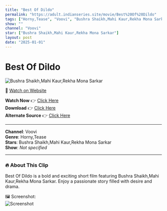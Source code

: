 ```yaml
---
title: "Best Of Dildo"
permalink: "https://adult.indianseries.site/movie/Best%20Of%20Dildo"
tags: ["Horny,Tease", "Voovi", "Bushra Shaikh,Mahi Kaur,Rekha Mona Sarkar"]
show: ""
channel: "Voovi"
star: ["Bushra Shaikh,Mahi Kaur,Rekha Mona Sarkar"]
layout: post
date: "2025-01-01"
---
```


# Best Of Dildo

![Bushra Shaikh,Mahi Kaur,Rekha Mona Sarkar](https://shorts.desisins.com/wp-content/uploads/2024/07/dildo1.jpg)

🔗 [Watch on Website](https://adult.indianseries.site/movie/Best%20Of%20Dildo)

**Watch Now** 👉 [Click Here](https://adult.indianseries.site/movie/Best%20Of%20Dildo)  
**Download** 👉 [Click Here](https://adult.indianseries.site/movie/Best%20Of%20Dildo)  
**Alternate Source** 👉 [Click Here](https://adult.indianseries.site/movie/Best%20Of%20Dildo)

---

**Channel**: Voovi  
**Genre**: Horny,Tease  
**Stars**: Bushra Shaikh,Mahi Kaur,Rekha Mona Sarkar  
**Show**: *Not specified*

---

### 🔥 About This Clip

Best Of Dildo is a bold and exciting short film featuring Bushra Shaikh,Mahi Kaur,Rekha Mona Sarkar. Enjoy a passionate story filled with desire and drama.
 
🖼️ Screenshot:  
![Screenshot](https://shorts.desisins.com/wp-content/uploads/2024/07/dildo1.jpg)
